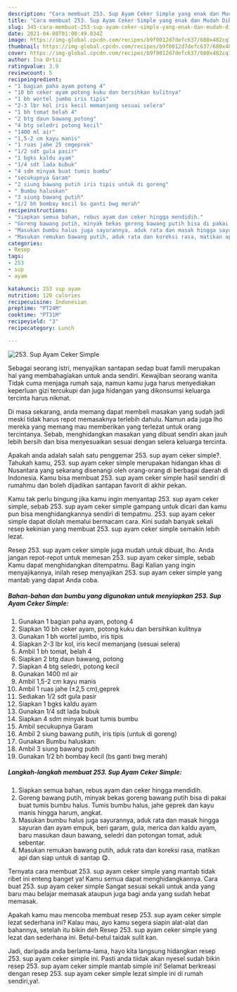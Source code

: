 ```yaml
---
description: "Cara membuat 253. Sup Ayam Ceker Simple yang enak dan Mudah Dibuat"
title: "Cara membuat 253. Sup Ayam Ceker Simple yang enak dan Mudah Dibuat"
slug: 345-cara-membuat-253-sup-ayam-ceker-simple-yang-enak-dan-mudah-dibuat
date: 2021-04-08T01:00:49.034Z
image: https://img-global.cpcdn.com/recipes/b9f0012d7defc637/680x482cq70/253-sup-ayam-ceker-simple-foto-resep-utama.jpg
thumbnail: https://img-global.cpcdn.com/recipes/b9f0012d7defc637/680x482cq70/253-sup-ayam-ceker-simple-foto-resep-utama.jpg
cover: https://img-global.cpcdn.com/recipes/b9f0012d7defc637/680x482cq70/253-sup-ayam-ceker-simple-foto-resep-utama.jpg
author: Ina Ortiz
ratingvalue: 3.9
reviewcount: 5
recipeingredient:
- "1 bagian paha ayam potong 4"
- "10 bh ceker ayam potong kuku dan bersihkan kulitnya"
- "1 bh wortel jumbo iris tipis"
- "2-3 lbr kol iris kecil memanjang sesuai selera"
- "1 bh tomat belah 4"
- "2 btg daun bawang potong"
- "4 btg seledri potong kecil"
- "1400 ml air"
- "1,5-2 cm kayu manis"
- "1 ruas jahe 25 cmgeprek"
- "1/2 sdt gula pasir"
- "1 bgks kaldu ayam"
- "1/4 sdt lada bubuk"
- "4 sdm minyak buat tumis bumbu"
- "secukupnya Garam"
- "2 siung bawang putih iris tipis untuk di goreng"
- " Bumbu haluskan"
- "3 siung bawang putih"
- "1/2 bh bombay kecil bs ganti bwg merah"
recipeinstructions:
- "Siapkan semua bahan, rebus ayam dan ceker hingga mendidih."
- "Goreng bawang putih, minyak bekas goreng bawang putih bisa di pakai buat tumis bumbu halus. Tumis bumbu halus, jahe geprek dan kayu manis hingga harum, angkat."
- "Masukan bumbu halus juga sayurannya, aduk rata dan masak hingga sayuran dan ayam empuk, beri garam, gula, merica dan kaldu ayam, baru masukan daun bawang, seledri dan potongan tomat, aduk sebentar."
- "Masukan remukan bawang putih, aduk rata dan koreksi rasa, matikan api dan siap untuk di santap 😋."
categories:
- Resep
tags:
- 253
- sup
- ayam

katakunci: 253 sup ayam 
nutrition: 120 calories
recipecuisine: Indonesian
preptime: "PT24M"
cooktime: "PT31M"
recipeyield: "3"
recipecategory: Lunch

---
```



![253. Sup Ayam Ceker Simple](https://img-global.cpcdn.com/recipes/b9f0012d7defc637/680x482cq70/253-sup-ayam-ceker-simple-foto-resep-utama.jpg)

Sebagai seorang istri, menyajikan santapan sedap buat famili merupakan hal yang membahagiakan untuk anda sendiri. Kewajiban seorang  wanita Tidak cuma menjaga rumah saja, namun kamu juga harus menyediakan keperluan gizi tercukupi dan juga hidangan yang dikonsumsi keluarga tercinta harus nikmat.

Di masa  sekarang, anda memang dapat membeli masakan yang sudah jadi meski tidak harus repot memasaknya terlebih dahulu. Namun ada juga lho mereka yang memang mau memberikan yang terlezat untuk orang tercintanya. Sebab, menghidangkan masakan yang dibuat sendiri akan jauh lebih bersih dan bisa menyesuaikan sesuai dengan selera keluarga tercinta. 



Apakah anda adalah salah satu penggemar 253. sup ayam ceker simple?. Tahukah kamu, 253. sup ayam ceker simple merupakan hidangan khas di Nusantara yang sekarang disenangi oleh orang-orang di berbagai daerah di Indonesia. Kamu bisa membuat 253. sup ayam ceker simple hasil sendiri di rumahmu dan boleh dijadikan santapan favorit di akhir pekan.

Kamu tak perlu bingung jika kamu ingin menyantap 253. sup ayam ceker simple, sebab 253. sup ayam ceker simple gampang untuk dicari dan kamu pun bisa menghidangkannya sendiri di tempatmu. 253. sup ayam ceker simple dapat diolah memalui bermacam cara. Kini sudah banyak sekali resep kekinian yang membuat 253. sup ayam ceker simple semakin lebih lezat.

Resep 253. sup ayam ceker simple juga mudah untuk dibuat, lho. Anda jangan repot-repot untuk memesan 253. sup ayam ceker simple, sebab Kamu dapat menghidangkan ditempatmu. Bagi Kalian yang ingin menyajikannya, inilah resep menyajikan 253. sup ayam ceker simple yang mantab yang dapat Anda coba.

<!--inarticleads1-->

##### Bahan-bahan dan bumbu yang digunakan untuk menyiapkan 253. Sup Ayam Ceker Simple:

1. Gunakan 1 bagian paha ayam, potong 4
1. Siapkan 10 bh ceker ayam, potong kuku dan bersihkan kulitnya
1. Gunakan 1 bh wortel jumbo, iris tipis
1. Siapkan 2-3 lbr kol, iris kecil memanjang (sesuai selera)
1. Ambil 1 bh tomat, belah 4
1. Siapkan 2 btg daun bawang, potong
1. Siapkan 4 btg seledri, potong kecil
1. Gunakan 1400 ml air
1. Ambil 1,5-2 cm kayu manis
1. Ambil 1 ruas jahe (±2,5 cm),geprek
1. Sediakan 1/2 sdt gula pasir
1. Siapkan 1 bgks kaldu ayam
1. Gunakan 1/4 sdt lada bubuk
1. Siapkan 4 sdm minyak buat tumis bumbu
1. Ambil secukupnya Garam
1. Ambil 2 siung bawang putih, iris tipis (untuk di goreng)
1. Gunakan  Bumbu haluskan:
1. Ambil 3 siung bawang putih
1. Gunakan 1/2 bh bombay kecil (bs ganti bwg merah)




<!--inarticleads2-->

##### Langkah-langkah membuat 253. Sup Ayam Ceker Simple:

1. Siapkan semua bahan, rebus ayam dan ceker hingga mendidih.
1. Goreng bawang putih, minyak bekas goreng bawang putih bisa di pakai buat tumis bumbu halus. Tumis bumbu halus, jahe geprek dan kayu manis hingga harum, angkat.
1. Masukan bumbu halus juga sayurannya, aduk rata dan masak hingga sayuran dan ayam empuk, beri garam, gula, merica dan kaldu ayam, baru masukan daun bawang, seledri dan potongan tomat, aduk sebentar.
1. Masukan remukan bawang putih, aduk rata dan koreksi rasa, matikan api dan siap untuk di santap 😋.




Ternyata cara membuat 253. sup ayam ceker simple yang mantab tidak ribet ini enteng banget ya! Kamu semua dapat menghidangkannya. Cara buat 253. sup ayam ceker simple Sangat sesuai sekali untuk anda yang baru mau belajar memasak ataupun juga bagi anda yang sudah hebat memasak.

Apakah kamu mau mencoba membuat resep 253. sup ayam ceker simple lezat sederhana ini? Kalau mau, ayo kamu segera siapin alat-alat dan bahannya, setelah itu bikin deh Resep 253. sup ayam ceker simple yang lezat dan sederhana ini. Betul-betul taidak sulit kan. 

Jadi, daripada anda berlama-lama, hayo kita langsung hidangkan resep 253. sup ayam ceker simple ini. Pasti anda tiidak akan nyesel sudah bikin resep 253. sup ayam ceker simple mantab simple ini! Selamat berkreasi dengan resep 253. sup ayam ceker simple lezat simple ini di rumah sendiri,ya!.

